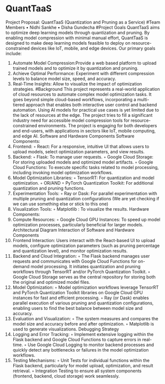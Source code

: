 # QuantTaaS

Project Proposal: QuantTaaS (Quantization
and Pruning as a Service)
#Team Members
• Nidhi Sankhe
• Disha Gundecha
#Project Goals
QuantTaaS aims to optimize deep learning models through quantization and pruning. By
enabling model compression with minimal manual effort, QuantTaaS is designed to make deep
learning models feasible to deploy on resource-constrained devices like IoT, mobile, and edge
devices. Our primary goals include:
1. Automate Model Compression:Provide a web based platform to upload trained models
and to optimize it by quantization and pruning.
2. Achieve Optimal Performance: Experiment with different compression levels to
balance model size, speed, and accuracy.
3. Real-Time Insights: Allow to visualize the impact of optimization strategies.
#Background
This project represents a real-world application of cloud resources to automate complex model
optimization tasks. It goes beyond simple cloud-based workflows, incorporating a multi-tiered
approach that enables both interactive user control and backend automation.
Using AI models for practical use cases is yet limited due to the lack of resources at the edge.
The project tries to fill a significant industry need for accessible model compression tools for
resource-constrained environments. The project is engaging for both developers and end-users,
with applications in sectors like IoT, mobile computing, and edge AI.
Software and Hardware Components
Software Components:
1. Frontend:
◦ React: For a responsive, intuitive UI that allows users to upload models, select
optimization parameters, and view results.
2. Backend:
◦ Flask: To manage user requests.
◦ Google Cloud Storage: For storing uploaded models and optimized model
artifacts.
◦ Google Cloud Functions: To execute specific tasks related to model processing,
including invoking model optimization workflows.
3. Model Optimization Libraries:
◦ TensorRT: For quantization and model optimization.
◦ OR/AND
◦ PyTorch Quantization Toolkit: For additional quantization and pruning
functions.
4. Experimentation Tools:
◦ Ray or Dask: For parallel experimentation with multiple pruning and
quantization configurations (We are yet checking if we can use something else or
stick to this one)
5. Visualization Tools:
◦ Matplotlib : To visualize the results.
Hardware Components:
1. Compute Resources:
◦ Google Cloud GPU Instances: To speed up model optimization processes,
particularly beneficial for larger models.
Architectural Diagram
Interaction of Software and Hardware Components
1. Frontend Interaction: Users interact with the React-based UI to upload models,
configure optimization parameters (such as pruning percentage and quantization level),
and monitor optimization results.
2. Backend and Cloud Integration:
◦ The Flask backend manages user requests and communicates with Google Cloud
Functions for on-demand model processing. It initiates quantization and pruning
workflows through TensorRT and/or PyTorch Quantization Toolkit.
◦ Google Cloud Storage serves as the central repository for storing both the original
and optimized model files.
3. Model Optimization:
◦ Model optimization workflows leverage TensorRT and PyTorch Quantization
Toolkit libraries on Google Cloud GPU instances for fast and efficient processing.
◦ Ray (or Dask) enables parallel execution of various pruning and quantization
configurations, enabling users to find the best balance between model size and
accuracy.
4. Evaluation and Visualization:
◦ The system measures and compares the model size and accuracy before and after
optimization.
◦ Matplotlib is used to generate visualizations.
Debugging Strategy
1. Logging and Error Tracking:
◦ Implement extensive logging within the Flask backend and Google Cloud
Functions to capture errors in real-time.
◦ Use Google Cloud Logging to monitor backend processes and quickly detect any
bottlenecks or failures in the model optimization workflows.
2. Testing Mechanisms:
◦ Unit Tests for individual functions within the Flask backend, particularly for
model upload, optimization, and result retrieval.
◦ Integration Testing to ensure all system components (frontend, backend, cloud
storage) work seamlessly.
